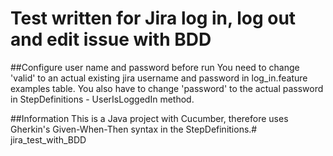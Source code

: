 # Test written for Jira log in, log out and edit issue with BDD

##Configure user name and password before run
You need to change 'valid' to an actual existing jira username and password in log_in.feature examples table.
You also have to change 'password' to the actual password in StepDefinitions - UserIsLoggedIn method.

##Information
This is a Java project with Cucumber, therefore uses Gherkin's Given-When-Then syntax in the StepDefinitions.# jira_test_with_BDD
